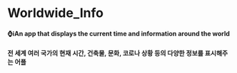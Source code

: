 # Worldwide_Info
#### ⌚ℹ️An app that displays the current time and information around the world
#### 전 세계 여러 국가의 현재 시간, 건축물, 문화, 코로나 상황 등의 다양한 정보를 표시해주는 어플
